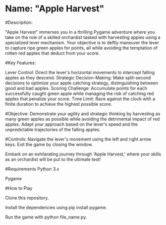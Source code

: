 # Name: "Apple Harvest"

#Description:

"Apple Harvest" immerses you in a thrilling Pygame adventure where you take on the role of a skilled orchardist tasked with harvesting apples using a specialized lever mechanism. Your objective is to deftly maneuver the lever to capture ripe green apples for points, all while avoiding the temptation of rotten red apples that deduct from your score.

#Key Features:

Lever Control: Direct the lever's horizontal movements to intercept falling apples as they descend.
Strategic Decision-Making: Make split-second decisions to optimize your apple catching strategy, distinguishing between good and bad apples.
Scoring Challenge: Accumulate points for each successfully caught green apple while managing the risk of catching red apples that penalize your score.
Time Limit: Race against the clock with a finite duration to achieve the highest possible score.

#Objective:
Demonstrate your agility and strategic thinking by harvesting as many green apples as possible while avoiding the detrimental impact of red apples. Adapt your approach based on the lever's speed and the unpredictable trajectories of the falling apples.

#Controls:
Navigate the lever's movement using the left and right arrow keys. Exit the game by closing the window.

Embark on an exhilarating journey through 'Apple Harvest,' where your skills as an orchardist will be put to the ultimate test!


#Requirements
Python 3.x

Pygame


#How to Play

Clone this repository.

Install the dependencies using pip install pygame.

Run the game with python file_name.py.



